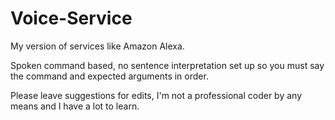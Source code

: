 # Voice-Service
My version of services like Amazon Alexa. 

Spoken command based, no sentence interpretation set up so you must say the command and expected arguments in order.

Please leave suggestions for edits, I'm not a professional coder by any means and I have a lot to learn.
